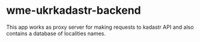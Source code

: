 # wme-ukrkadastr-backend

This app works as proxy server for making requests to kadastr API and also contains a database of localities names.

